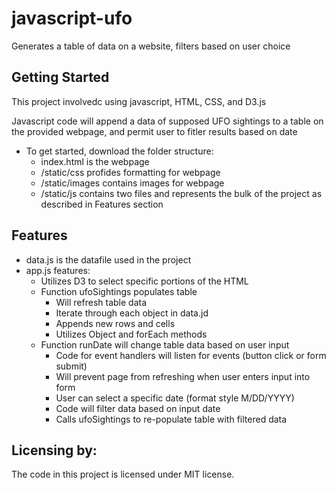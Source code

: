 # javascript-ufo

Generates a table of data on a website, filters based on user choice

## Getting Started

This project involvedc using javascript, HTML, CSS, and D3.js

Javascript code will append a data of supposed UFO sightings to a table on the provided webpage, and permit user to fitler results based on date

- To get started, download the folder structure:
  - index.html is the webpage
  - /static/css profides formatting for webpage
  - /static/images contains images for webpage
  - /static/js contains two files and represents the bulk of the project as described in Features section 

## Features

- data.js is the datafile used in the project
- app.js features:
  - Utilizes D3 to select specific portions of the HTML
  - Function ufoSightings populates table
    - Will refresh table data
    - Iterate through each object in data.jd
    - Appends new rows and cells
    - Utilizes Object and forEach methods
  - Function runDate will change table data based on user input
    - Code for event handlers will listen for events (button click or form submit)
    - Will prevent page from refreshing when user enters input into form
    - User can select a specific date (format style M/DD/YYYY)
    - Code will filter data based on input date
    - Calls ufoSightings to re-populate table with filtered data


## Licensing by:

The code in this project is licensed under MIT license.
